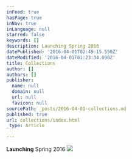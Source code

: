 ```yaml
---
inFeed: true
hasPage: true
inNav: true
inLanguage: null
starred: false
keywords: []
description: Launching Spring 2016
datePublished: '2016-04-01T02:49:15.550Z'
dateModified: '2016-04-01T01:23:34.090Z'
title: Collections
author: []
authors: []
publisher:
  name: null
  domain: null
  url: null
  favicon: null
sourcePath: _posts/2016-04-01-collections.md
published: true
url: collections/index.html
_type: Article

---
```

**Launching** Spring 2016
![](https://the-grid-user-content.s3-us-west-2.amazonaws.com/3f90b790-306c-4312-91b3-d88b473a70f7.png)